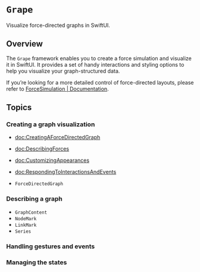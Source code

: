 # ``Grape``

Visualize force-directed graphs in SwiftUI.

## Overview

The `Grape` framework enables you to create a force simulation and visualize it in SwiftUI. It provides a set of handy interactions and styling options to help you visualize your graph-structured data.

If you’re looking for a more detailed control of force-directed layouts, please refer to [ForceSimulation | Documentation](https://li3zhen1.github.io/Grape/ForceSimulation/documentation/ForceSimulation/).


## Topics

### Creating a graph visualization


* <doc:CreatingAForceDirectedGraph>
* <doc:DescribingForces>
* <doc:CustomizingAppearances>
* <doc:RespondingToInteractionsAndEvents>

* ``ForceDirectedGraph``



### Describing a graph
* ``GraphContent``
* ``NodeMark``
* ``LinkMark``
* ``Series``

### Handling gestures and events


### Managing the states